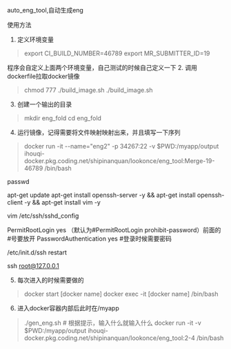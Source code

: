 auto_eng_tool,自动生成eng


使用方法
1. 定义环境变量
> export CI_BUILD_NUMBER=46789
> export MR_SUBMITTER_ID=19

程序会自定义上面两个环境变量，自己测试的时候自己定义一下
2. 调用dockerfile拉取docker镜像
> chmod 777 ./build_image.sh 
> ./build_image.sh

3. 创建一个输出的目录
> mkdir eng_fold
> cd eng_fold

4. 运行镜像，记得需要将文件映射映射出来，并且填写一下序列
> docker run -it  --name="eng2" -p 34267:22  -v $PWD:/myapp/output ihouqi-docker.pkg.coding.net/shipinanquan/lookonce/eng_tool:Merge-19-46789 /bin/bash

passwd

apt-get update
apt-get install openssh-server -y && apt-get install openssh-client -y && apt-get install vim -y


vim /etc/ssh/sshd_config

PermitRootLogin yes （默认为#PermitRootLogin prohibit-password）前面的#号要放开
PasswordAuthentication yes   #登录时候需要密码

/etc/init.d/ssh restart

ssh root@127.0.0.1 



5. 每次进入的时候需要做的
> docker start [docker name]
> docker exec -it [docker name] /bin/bash

6. 进入docker容器内部后此时在/myapp
> ./gen_eng.sh          # 根据提示，输入什么就输入什么
> docker run -it   -v $PWD:/myapp/output ihouqi-docker.pkg.coding.net/shipinanquan/lookonce/eng_tool:2-4 /bin/bash
